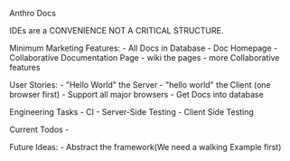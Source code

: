 Anthro Docs

IDEs are a CONVENIENCE NOT A CRITICAL STRUCTURE.

Minimum Marketing Features:
        - All Docs in Database
        - Doc Homepage
        - Collaborative Documentation Page
        - wiki the pages
        - more Collaborative features

User Stories:
        - "Hello World" the Server
        - "hello world" the Client (one browser first)
        - Support all major browsers
        - Get Docs into database

Engineering Tasks
        - CI
        - Server-Side Testing
        - Client Side Testing

Current Todos
        -


Future Ideas:
        - Abstract the framework(We need a walking Example first)

